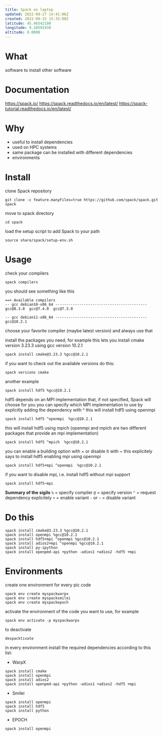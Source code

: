 ```yaml
---
title: Spack on laptop
updated: 2022-09-27 14:41:06Z
created: 2022-09-15 15:33:00Z
latitude: 45.46542190
longitude: 9.18592430
altitude: 0.0000
---
```


# What
software to install other software

# Documentation
https://spack.io/
https://spack.readthedocs.io/en/latest/
https://spack-tutorial.readthedocs.io/en/latest/

# Why
* useful to install dependencies 
* used on HPC systems 
* same package can be installed with different dependencies 
* environments 

# Install 
clone Spack repository 
```
git clone -c feature.manyFiles=true https://github.com/spack/spack.git spack
```
move to spack directory 
```
cd spack
```
load the setup script to add Spack to your path
```
source share/spack/setup-env.sh
```

# Usage
check your compilers 
```
spack compilers
```
you should see something like this 
```
==> Available compilers
-- gcc debian10-x86_64 ------------------------------------------
gcc@8.3.0  gcc@7.4.0  gcc@7.3.0

-- gcc debian11-x86_64 ------------------------------------------
gcc@10.2.1
```
choose your favorite compiler (maybe latest version) and always use that 

install the packages you need, for example this lets you install cmake version 3.23.3 using gcc version 10.2.1 
```
spack install cmake@3.23.3 %gcc@10.2.1
```

if you want to check out the available versions do this:  
```
spack versions cmake
``` 

another example
```
spack install hdf5 %gcc@10.2.1
```

hdf5 depends on an MPI implementation that, if not specified, Spack will choose for you 
you can specify which MPI implementation to use by explicitly adding the dependency with ^
this will install hdf5 using openmpi 
```
spack install hdf5 ^openmpi  %gcc@10.2.1
```
this will install hdf5 using mpich (openmpi and mpich are two different packages that provide an mpi implementation)
```
spack install hdf5 ^mpich  %gcc@10.2.1
```

you can enable a building option with + or disable it with ~
this explicitely says to install hdf5 enabling mpi using openmpi 
```
spack install hdf5+mpi ^openmpi  %gcc@10.2.1
```

if you want to disable mpi, i.e. install hdf5 without mpi support 
```
spack install hdf5~mpi
```

**Summary of the sigils** 
`%` = specify compiler 
`@` = specify version 
`^` = request dependency explicitely 
`+` = enable variant
`-` or `~` = disable variant 

# Do this
```
spack install cmake@3.23.3 %gcc@10.2.1
spack install openmpi %gcc@10.2.1
spack install hdf5+mpi ^openmpi %gcc@10.2.1
spack install adios2+mpi ^openmpi %gcc@10.2.1
spack install py-ipython
spack install openpmd-api +python -adios1 +adios2 -hdf5 +mpi
```

# Environments
create one environment for every pic code 
```
spack env create myspackwarpx
spack env create myspacksmilei
spack env create myspackepoch
```

activate the environment of the code you want to use, for example 
```
spack env activate -p myspackwarpx
```

to deactivate
```
despacktivate
```

in every environment install the required dependencies according to this list:
* WarpX
```
spack install cmake
spack install openmpi 
spack install adios2
spack install openpmd-api +python -adios1 +adios2 -hdf5 +mpi
```
* Smilei
```
spack install openmpi
spack install hdf5
spack install python
``` 
* EPOCH
```
spack install openmpi
``` 